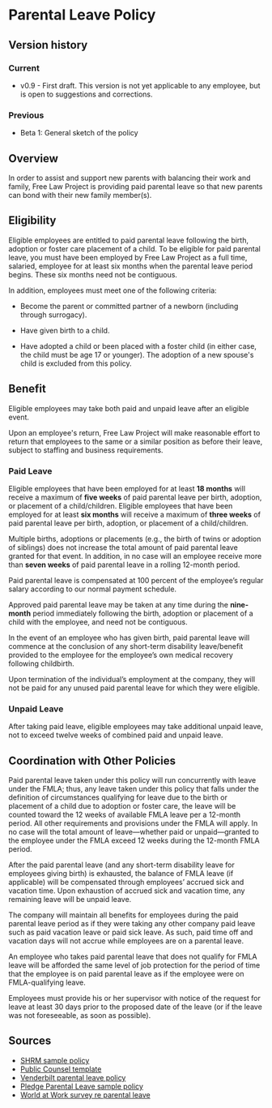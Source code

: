 # Parental Leave Policy

## Version history

### Current

 - v0.9 - First draft. This version is not yet applicable to any employee, but is open to suggestions and corrections.

### Previous

- Beta 1: General sketch of the policy


## Overview

In order to assist and support new parents with balancing their work and family, Free Law Project is providing paid parental leave so that new parents can bond with their new family member(s).

 
## Eligibility

Eligible employees are entitled to paid parental leave following the birth, adoption or foster care placement of a child. To be eligible for paid parental leave, you must have been employed by Free Law Project as a full time, salaried, employee for at least six months when the parental leave period begins. These six months need not be contiguous.

In addition, employees must meet one of the following criteria:

 - Become the parent or committed partner of a newborn (including through surrogacy).
 
 - Have given birth to a child.

 - Have adopted a child or been placed with a foster child (in either case, the child must be age 17 or younger). The adoption of a new spouse's child is excluded from this policy.


## Benefit

Eligible employees may take both paid and unpaid leave after an eligible event. 

Upon an employee's return, Free Law Project will make reasonable effort to return that employees to the same or a similar position as before their leave, subject to staffing and business requirements.

### Paid Leave

Eligible employees that have been employed for at least **18 months** will receive a maximum of **five weeks** of paid parental leave per birth, adoption, or placement of a child/children.  Eligible employees that have been employed for at least **six months** will receive a maximum of **three weeks** of paid parental leave per birth, adoption, or placement of a child/children.

Multiple births, adoptions or placements (e.g., the birth of twins or adoption of siblings) does not increase the total amount of paid parental leave granted for that event. In addition, in no case will an employee receive more than **seven weeks** of paid parental leave in a rolling 12-month period.

Paid parental leave is compensated at 100 percent of the employee’s regular salary according to our normal payment schedule.

Approved paid parental leave may be taken at any time during the **nine-month** period immediately following the birth, adoption or placement of a child with the employee, and need not be contiguous.

In the event of an employee who has given birth, paid parental leave will commence at the conclusion of any short-term disability leave/benefit provided to the employee for the employee’s own medical recovery following childbirth.

Upon termination of the individual’s employment at the company, they will not be paid for any unused paid parental leave for which they were eligible.

### Unpaid Leave

After taking paid leave, eligible employees may take additional unpaid leave, not to exceed twelve weeks of combined paid and unpaid leave.


## Coordination with Other Policies

Paid parental leave taken under this policy will run concurrently with leave under the FMLA; thus, any leave taken under this policy that falls under the definition of circumstances qualifying for leave due to the birth or placement of a child due to adoption or foster care, the leave will be counted toward the 12 weeks of available FMLA leave per a 12-month period. All other requirements and provisions under the FMLA will apply. In no case will the total amount of leave—whether paid or unpaid—granted to the employee under the FMLA exceed 12 weeks during the 12-month FMLA period.

After the paid parental leave (and any short-term disability leave for employees giving birth) is exhausted, the balance of FMLA leave (if applicable) will be compensated through employees’ accrued sick and vacation time. Upon exhaustion of accrued sick and vacation time, any remaining leave will be unpaid leave.

The company will maintain all benefits for employees during the paid parental leave period as if they were taking any other company paid leave such as paid vacation leave or paid sick leave. As such, paid time off and vacation days will not accrue while employees are on a parental leave.

An employee who takes paid parental leave that does not qualify for FMLA leave will be afforded the same level of job protection for the period of time that the employee is on paid parental leave as if the employee were on FMLA-qualifying leave.

Employees must provide his or her supervisor with notice of the request for leave at least 30 days prior to the proposed date of the leave (or if the leave was not foreseeable, as soon as possible).


## Sources

 - [SHRM sample policy](https://www.shrm.org/resourcesandtools/tools-and-samples/policies/pages/paid-parental-leave-policy.aspx)
 - [Public Counsel template](http://www.publiccounsel.org/tools/publications/files/0251.pdf)
 - [Venderbilt parental leave policy](https://hr.vanderbilt.edu/policies/ParentalLeave.php)
 - [Pledge Parental Leave sample policy](https://pledgepl.org/files/PledgeParentalLeave-SampleParentalLeavePolicy-1.0.pdf)
 - [World at Work survey re parental leave](https://www.worldatwork.org/workspan/articles/the-current-state-of-pto-and-paid-parental-leave-programs-in-the-u-s)
